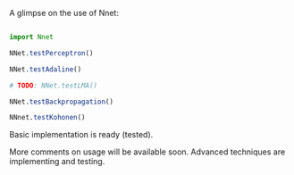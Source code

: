 A glimpse on the use of Nnet:

```julia

import Nnet

NNet.testPerceptron()

NNet.testAdaline()

# TODO: NNet.testLMA()

NNet.testBackpropagation()

NNnet.testKohonen()
```

Basic implementation is ready (tested).

More comments on usage will be available soon. Advanced techniques are implementing and testing.
